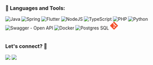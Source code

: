 ### 🚀 Languages and Tools:</summary>

<p align="left">
<img width="25" height="25" src="https://www.vectorlogo.zone/logos/java/java-icon.svg" title="Java" alt="Java" /></code>
<img width="25" height="25" src="https://www.vectorlogo.zone/logos/springio/springio-icon.svg" title="Spring" alt="Spring" /></code>
<img width="25" height="25" src="https://www.vectorlogo.zone/logos/flutterio/flutterio-icon.svg" title="Flutter" alt="Flutter" /></code>
<img width="25" height="25" src="https://www.vectorlogo.zone/logos/nodejs/nodejs-icon.svg" title="NodeJS" alt="NodeJS" /></code>
<img width="25" height="25" src="https://www.vectorlogo.zone/logos/typescriptlang/typescriptlang-icon.svg" title="TypeScript" alt="TypeScript" /></code>
<img width="25" height="25" src="https://www.svgrepo.com/show/452088/php.svg" title="PHP" alt="PHP"/></code>
<img width="25" height="25" src="https://www.vectorlogo.zone/logos/python/python-icon.svg" title="Python" alt="Python" /></code>
<img width="25" height="25" src="https://www.vectorlogo.zone/logos/openapis/openapis-icon.svg" title="Swagger - Open API" alt="Swagger - Open API" /></code>
<img width="25" height="25" src="https://www.vectorlogo.zone/logos/docker/docker-icon.svg" title="Docker" alt="Docker" /></code>
<img width="25" height="25" src="https://www.vectorlogo.zone/logos/postgresql/postgresql-icon.svg" title="Postgres SQL" alt="Postgres SQL"/></code>
<img height="25" src="https://raw.githubusercontent.com/devicons/devicon/master/icons/git/git-original.svg" title="GIT" alt="GIT">
</p>

#

### Let's connect? 🤝

<p align="left">

<a href="https://www.linkedin.com/in/pierri-alexander-vidmar/" target="_blank"><img src="https://img.shields.io/badge/-LinkedIn-%230077B5?style=for-the-badge&logo=linkedin&logoColor=white" target="_blank"></a> 
<a href="https://instagram.com/pierri_alexander" target="_blank"><img src="https://img.shields.io/badge/-Instagram-%23E4405F?style=for-the-badge&logo=instagram&logoColor=white" target="_blank"></a>

</p>
